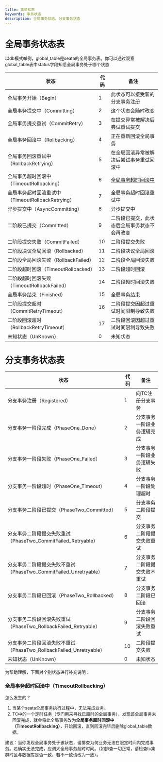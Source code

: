 ```yaml
---
title: 事务状态
keywords: 事务状态
description: 全局事务状态、分支事务状态
---
```


# 全局事务状态表
以db模式举例，global_table是seata的全局事务表。你可以通过观察global_table表中status字段知悉全局事务处于哪个状态

| 状态                                              | 代码 | 备注                                               |
| ------------------------------------------------- | ---- | -------------------------------------------------- |
| 全局事务开始（Begin）                             | 1    | 此状态可以接受新的分支事务注册                     |
| 全局事务提交中（Committing）                      | 2    | 这个状态会随时改变                                 |
| 全局事务提交重试（CommitRetry）                   | 3    | 在提交异常被解决后尝试重试提交                     |
| 全局事务回滚中（Rollbacking）                     | 4    | 正在重新回滚全局事务                               |
| 全局事务回滚重试中（RollbackRetrying）            | 5    | 在全局回滚异常被解决后尝试事务重试回滚中           |
| 全局事务超时回滚中（TimeoutRollbacking）          | 6    | <a href="#TimeoutRollbacking_description" target="_self">全局事务超时回滚中</a> |
| 全局事务超时回滚重试中（TimeoutRollbackRetrying） | 7    | 全局事务超时回滚重试中                             |
| 异步提交中（AsyncCommitting）                     | 8    | 异步提交中                                         |
| 二阶段已提交（Committed）                         | 9    | 二阶段已提交，此状态后全局事务状态不会再改变       |
| 二阶段提交失败（CommitFailed）                    | 10   | 二阶段提交失败                                     |
| 二阶段决议全局回滚（Rollbacked）                  | 11   | 二阶段决议全局回滚                                 |
| 二阶段全局回滚失败（RollbackFailed）              | 12   | 二阶段全局回滚失败                                 |
| 二阶段超时回滚（TimeoutRollbacked）               | 13   | 二阶段超时回滚                                     |
| 二阶段超时回滚失败（TimeoutRollbackFailed）       | 14   | 二阶段超时回滚失败                                 |
| 全局事务结束（Finished）                          | 15   | 全局事务结束                                       |
| 二阶段提交超时（CommitRetryTimeout）               | 16   | 二阶段提交因超过重试时间限制导致失败                                       |
| 二阶段回滚超时（RollbackRetryTimeout）             | 17   | 二阶段回滚因超过重试时间限制导致失败                                       |
| 未知状态（UnKnown）                               | 0    | 未知状态                                           |

  


# 分支事务状态表
| 状态                                                                | 代码 | 备注                         |
| ------------------------------------------------------------------- | ---- | ---------------------------- |
| 分支事务注册（Registered）                                          | 1    | 向TC注册分支事务             |
| 分支事务一阶段完成（PhaseOne_Done）                                 | 2    | 分支事务一阶段业务逻辑完成   |
| 分支事务一阶段失败（PhaseOne_Failed）                               | 3    | 分支事务一阶段业务逻辑失败   |
| 分支事务一阶段超时（PhaseOne_Timeout）                              | 4    | 分支事务一阶段处理超时       |
| 分支事务二阶段已提交（PhaseTwo_Committed）                          | 5    | 分支事务二阶段提交           |
| 分支事务二阶段提交失败重试（PhaseTwo_CommitFailed_Retryable）       | 6    | 分支事务二阶段提交失败重试   |
| 分支事务二阶段提交失败不重试（PhaseTwo_CommitFailed_Unretryable）   | 7    | 分支事务二阶段提交失败不重试 |
| 分支事务二阶段已回滚（PhaseTwo_Rollbacked）                         | 8    | 分支事务二阶段已回滚         |
| 分支事务二阶段回滚失败重试（PhaseTwo_RollbackFailed_Retryable）     | 9    | 分支事务二阶段回滚失败重试   |
| 分支事务二阶段回滚失败不重试（PhaseTwo_RollbackFailed_Unretryable） | 10   | 二阶段提交失败               |
| 未知状态（UnKnown）                                                 | 0    | 未知状态                     |



为帮助理解，下面对个别状态进行补充说明：


<h3 id='TimeoutRollbacking_description'> 全局事务超时回滚中（TimeoutRollbacking）</h3>
  怎么发生的？

  1. 当某个seata全局事务执行过程中，无法完成业务。
  2. TC中的一个定时任务（专门用来寻找已超时的全局事务），发现该全局事务未回滚完成，就会将此全局事务改为**全局事务超时回滚中（TimeoutRollbacking）**，开始回滚，直到回滚完毕后删除global_table数据。

  建议：当你发现全局事务处于该状态，请排查为何业务无法在限定时间内完成事务。若确实无法完成，应调大全局事务超时时间。（如排查一切正常，请检查tc集群时区与数据库是否一致，若不一致请改为一致）。